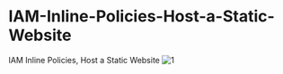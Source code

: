 # IAM-Inline-Policies-Host-a-Static-Website
IAM Inline Policies, Host a Static Website
![1](https://user-images.githubusercontent.com/112990296/189754054-8e3b3a5e-37bb-4761-b201-72b90cc515ed.JPG)
